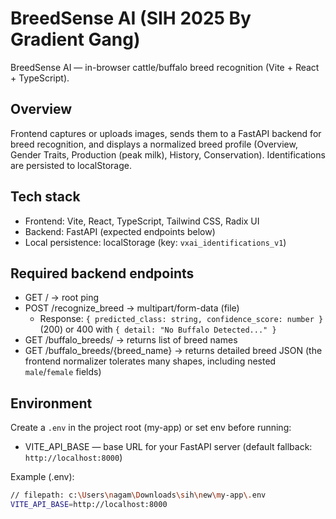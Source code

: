 # BreedSense AI (SIH 2025 By Gradient Gang)

BreedSense AI — in-browser cattle/buffalo breed recognition (Vite + React + TypeScript).

## Overview
Frontend captures or uploads images, sends them to a FastAPI backend for breed recognition, and displays a normalized breed profile (Overview, Gender Traits, Production (peak milk), History, Conservation). Identifications are persisted to localStorage.

## Tech stack
- Frontend: Vite, React, TypeScript, Tailwind CSS, Radix UI
- Backend: FastAPI (expected endpoints below)
- Local persistence: localStorage (key: `vxai_identifications_v1`)

## Required backend endpoints
- GET /                → root ping
- POST /recognize_breed → multipart/form-data (file)
  - Response: `{ predicted_class: string, confidence_score: number }` (200) or 400 with `{ detail: "No Buffalo Detected..." }`
- GET /buffalo_breeds/ → returns list of breed names
- GET /buffalo_breeds/{breed_name} → returns detailed breed JSON (the frontend normalizer tolerates many shapes, including nested `male`/`female` fields)

## Environment
Create a `.env` in the project root (my-app) or set env before running:
- VITE_API_BASE — base URL for your FastAPI server (default fallback: `http://localhost:8000`)

Example (.env):
````bash
// filepath: c:\Users\nagam\Downloads\sih\new\my-app\.env
VITE_API_BASE=http://localhost:8000
